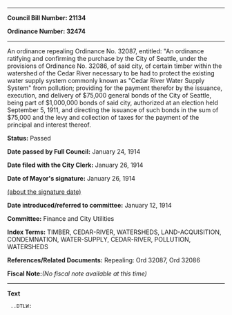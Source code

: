 

********

**Council Bill Number: 21134**
   
**Ordinance Number: 32474**
********

 An ordinance repealing Ordinance No. 32087, entitled: "An ordinance ratifying and confirming the purchase by the City of Seattle, under the provisions of Ordinance No. 32086, of said city, of certain timber within the watershed of the Cedar River necessary to be had to protect the existing water supply system commonly known as "Cedar River Water Supply System" from pollution; providing for the payment therefor by the issuance, execution, and delivery of $75,000 general bonds of the City of Seattle, being part of $1,000,000 bonds of said city, authorized at an election held September 5, 1911, and directing the issuance of such bonds in the sum of $75,000 and the levy and collection of taxes for the payment of the principal and interest thereof.

**Status:** Passed
   
**Date passed by Full Council:** January 24, 1914
   
**Date filed with the City Clerk:** January 26, 1914
   
**Date of Mayor's signature:** January 26, 1914
   
[(about the signature date)](/~public/approvaldate.htm)
   
   
   
**Date introduced/referred to committee:** January 12, 1914
   
**Committee:** Finance and City Utilities
   
   
**Index Terms:** TIMBER, CEDAR-RIVER, WATERSHEDS, LAND-ACQUISITION, CONDEMNATION, WATER-SUPPLY, CEDAR-RIVER, POLLUTION, WATERSHEDS

**References/Related Documents:** Repealing: Ord 32087, Ord 32086

**Fiscal Note:**_(No fiscal note available at this time)_

********

**Text**
   
```
 ..DTLW:

```
